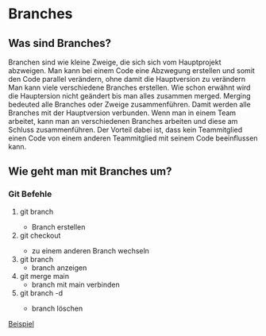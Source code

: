 # Branches

## Was sind Branches?
Branchen sind wie kleine Zweige, die sich sich vom Hauptprojekt abzweigen. Man kann bei einem Code eine Abzwegung erstellen und somit den Code parallel verändern, ohne damit die Hauptversion zu verändern
Man kann viele verschiedene Branches erstellen. Wie schon erwähnt wird die Hauptersion nicht geändert bis man alles zusammen merged. 
Merging bedeuted alle Branches oder Zweige zusammenführen. Damit werden alle Branches mit der Hauptversion verbunden. 
Wenn man in einem Team arbeitet, kann man an verschiedenen Branches arbeiten und diese am Schluss zusammenführen. Der Vorteil dabei ist, dass kein Teammitglied einen Code von einem anderen Teammitglied mit seinem Code beeinflussen kann. 
## Wie geht man mit Branches um?

### Git Befehle

1. git branch <branch-name> 
	- Branch erstellen
2. git checkout <branch-name> 
	- zu einem anderen Branch wechseln
3. git branch	
	- branch anzeigen
4. git merge main
	- branch mit main verbinden
5. git branch -d <branch-name> 
	- branch löschen

[Beispiel](https://external-content.duckduckgo.com/iu/?u=https%3A%2F%2Fuser-images.githubusercontent.com%2F21223421%2F111696461-03056580-883d-11eb-82c4-7f8d926629e6.png&f=1&nofb=1&ipt=cbf4a9d047b9f2bc0b582aa01b1536c5f3a8239609cea0488ac7cc007974ab1d&ipo=images)

